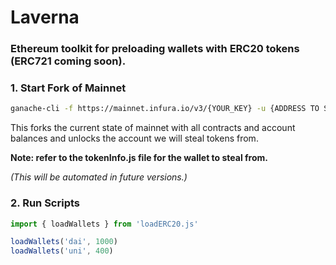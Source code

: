 # Laverna
### Ethereum toolkit for preloading wallets with ERC20 tokens (ERC721 coming soon).
### 1. Start Fork of Mainnet
```bash
ganache-cli -f https://mainnet.infura.io/v3/{YOUR_KEY} -u {ADDRESS TO STEAL FROM}
```
This forks the current state of mainnet with all contracts and account balances and unlocks the account we will steal tokens from.

**Note: refer to the tokenInfo.js file for the wallet to steal from.**

*(This will be automated in future versions.)*


### 2. Run Scripts
```js
import { loadWallets } from 'loadERC20.js'

loadWallets('dai', 1000)
loadWallets('uni', 400)
```